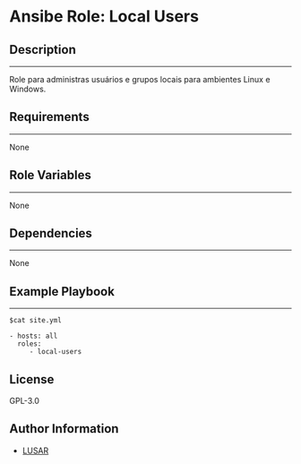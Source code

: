 # Ansibe Role: Local Users

## Description
-----------
Role para administras usuários e grupos locais para ambientes Linux e Windows.

## Requirements
------------
None

## Role Variables
--------------
None

## Dependencies
------------
None

## Example Playbook
----------------

    $cat site.yml
    
    - hosts: all
      roles:
         - local-users

License
-------
GPL-3.0

Author Information
------------------
* [LUSAR](linkedin.com/in/wluisaraujo)
